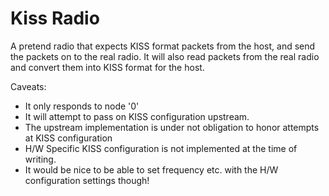 # Kiss Radio

A pretend radio that expects KISS format packets from the host, and send the packets on to the real radio.
It will also read packets from the real radio and convert them into KISS format for the host.

Caveats:
* It only responds to node '0'
* It will attempt to pass on KISS configuration upstream. 
* The upstream implementation is under not obligation to honor attempts at KISS configuration
* H/W Specific KISS configuration is not implemented at the time of writing.
* It would be nice to be able to set frequency etc. with the H/W configuration settings though!
